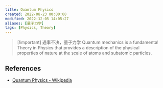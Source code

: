 ```yaml
---
title: Quantum Physics
created: 2022-08-23 00:00:00
modified: 2022-12-05 14:05:27
aliases: [量子力学]
tags: [Physics, Theory]
---
```


> [!important] 遇事不决，量子力学
Quantum mechanics is a fundamental Theory in Physics that provides a description of the physical properties of nature at the scale of atoms and subatomic particles.

## References

- [Quantum Physics - Wikipedia](https://en.wikipedia.org/wiki/Quantum_mechanics)
